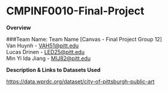 # CMPINF0010-Final-Project
__Overview__


###Team Name: Team Name 
[Canvas - Final Project Group 12]  
Van Huynh - VAH51@pitt.edu  
Lucas Drinen - LED25@pitt.edu  
Min Yi Ida Jiang - MIJ82@pitt.edu  

__Description & Links to Datasets Used__

https://data.wprdc.org/dataset/city-of-pittsburgh-public-art
